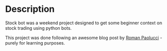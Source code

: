 # Description 

Stock bot was a weekend project designed to get some beginner context on stock trading using python bots. 


This project was done following an awesome blog post by [Roman Paolucci](https://medium.com/swlh/build-an-ai-stock-trading-bot-for-free-4a46bec2a18) - purely for learning purposes. 


